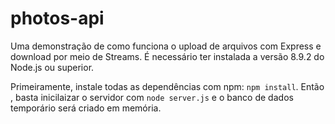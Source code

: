 # photos-api

Uma demonstração de como funciona o upload de arquivos com Express e download por meio de Streams. É necessário ter instalada a versão 8.9.2 do Node.js ou superior.

Primeiramente, instale todas as dependências com npm: `npm install`. Então , basta inicilaizar o servidor com `node server.js` e o banco de dados temporário será criado em memória.
